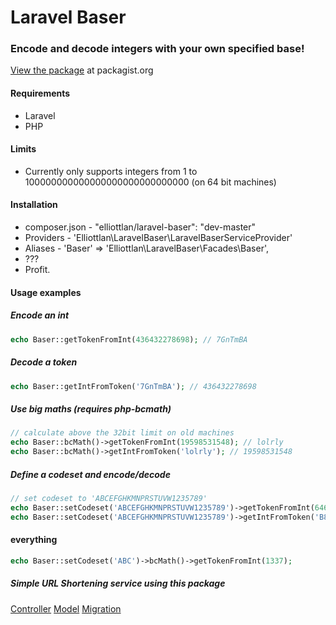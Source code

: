 # Laravel Baser

### Encode and decode integers with your own specified base!

[View the package](https://packagist.org/packages/elliottlan/laravel-baser) at packagist.org

#### Requirements

 - Laravel
 - PHP

#### Limits

 - Currently only supports integers from 1 to 100000000000000000000000000000 (on 64 bit machines)

#### Installation

 - composer.json - "elliottlan/laravel-baser": "dev-master"
 - Providers - 'Elliottlan\LaravelBaser\LaravelBaserServiceProvider'
 - Aliases - 'Baser' => 'Elliottlan\LaravelBaser\Facades\Baser',
 - ???
 - Profit.

#### Usage examples

##### Encode an int
```php
echo Baser::getTokenFromInt(436432278698); // 7GnTmBA
```

##### Decode a token
```php
echo Baser::getIntFromToken('7GnTmBA'); // 436432278698
```

##### Use big maths (requires php-bcmath)
```php
// calculate above the 32bit limit on old machines
echo Baser::bcMath()->getTokenFromInt(19598531548); // lolrly
echo Baser::bcMath()->getIntFromToken('lolrly'); // 19598531548
```

##### Define a codeset and encode/decode
```php
// set codeset to 'ABCEFGHKMNPRSTUVW1235789'
echo Baser::setCodeset('ABCEFGHKMNPRSTUVW1235789')->getTokenFromInt(646464); // B82MA
echo Baser::setCodeset('ABCEFGHKMNPRSTUVW1235789')->getIntFromToken('B82MA'); // 646464
```

#### everything
```php
echo Baser::setCodeset('ABC')->bcMath()->getTokenFromInt(1337);
```

##### Simple URL Shortening service using this package
[Controller](https://github.com/ElliottLandsborough/Laravel-5-URL-Shorterner/blob/master/app/Http/Controllers/UrlController.php)
[Model](https://github.com/ElliottLandsborough/Laravel-5-URL-Shorterner/blob/master/app/Url.php)
[Migration](https://github.com/ElliottLandsborough/Laravel-5-URL-Shorterner/blob/master/database/migrations/2015_02_13_221304_create_url_table.php)
